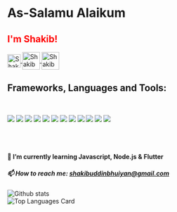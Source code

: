 <p align=center>
  <h1>As-Salamu Alaikum</h1>
  <h2 style="color: red">I'm Shakib!</h2>
  </p>

<p style="width: 100%, margin: auto, text-align: center">
<a href="https://www.facebook.com/profile.php?id=100011011868115">
<img align="center" alt="Shakib Uddin | Facebook" width="30px" src="https://github.com/paulrobertlloyd/socialmediaicons/blob/main/facebook-48x48.png"/>
</a>
<a href="https://shakibuddinbhuiyan.medium.com/">
<img align="center" alt="Shakib Uddin | Medium" width="40px" src="https://raw.githubusercontent.com/shinokada/shinokada/master/assets/medium.png"/>
</a>
<a href="https://www.hackerrank.com/Shakib__Uddin">
<img align="center" alt="Shakib Uddin | HackerRank" width="40px" src="https://upload.wikimedia.org/wikipedia/commons/thumb/4/40/HackerRank_Icon-1000px.png/220px-HackerRank_Icon-1000px.png"/>
</a>
  </p>
<h2>Frameworks, Languages and Tools:</h2>  
<br />
<p>
    <img src="https://img.shields.io/badge/-Java-CB3837?style=flat-square&logo=Java&logoColor=white"/>
    <img src="https://img.shields.io/badge/-Flutter-123F6D?style=flat-square&logo=Flutter&logoColor=white"/>
    <img src="https://img.shields.io/badge/-Android-222F29?style=flat-square&logo=Android&logoColor=white"/>
    <img src="https://img.shields.io/badge/-Javascript-A80030?style=flat-square&logo=Javascript&logoColor=white"/>
    <img src="https://img.shields.io/badge/-Python-4285F4?style=flat-square&logo=Python&logoColor=white"/>
    <img src="https://img.shields.io/badge/-Django-4285F4?style=flat-square&logo=Django&logoColor=white"/>
    <img src="https://img.shields.io/badge/-MySQL-F29111?style=flat-square&logo=MySQL&logoColor=white"/>
    <img src="https://img.shields.io/badge/-HTML5-E34F26?style=flat-square&logo=HTML5&logoColor=white"/>
    <img src="https://img.shields.io/badge/-CSS3-1572B6?style=flat-square&logo=CSS3&logoColor=white"/>
    <img src="https://img.shields.io/badge/-Visual%20Studio%20Code-23A9F2?style=flat-square&logo=Visual%20Studio%20Code&logoColor=white"/>
    <img src="https://img.shields.io/badge/-Github-181717?style=flat-square&logo=GitHub&logoColor=white"/>
    <img src="https://img.shields.io/badge/-Git-F44D27?style=flat-square&logo=Git&logoColor=white"/>

</p>
<br />
<br />

#### 🌱 I’m currently learning Javascript, Node.js & Flutter
##### 📫 How to reach me: shakibuddinbhuiyan@gmail.com

![Github stats](https://github-readme-stats.vercel.app/api?username=ShakibUddin&theme=highcontrast&show_icons=true&count_private=true)
<br/>
![Top Languages Card](https://github-readme-stats.vercel.app/api/top-langs/?username=ShakibUddin&hide=powershell&theme=highcontrast)




